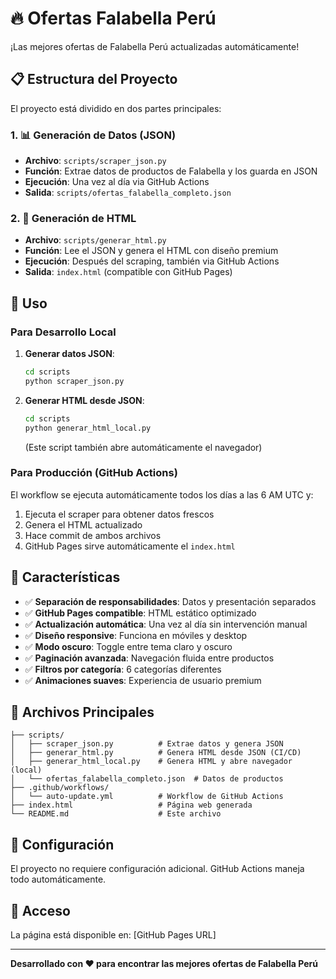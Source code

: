 # 🔥 Ofertas Falabella Perú

¡Las mejores ofertas de Falabella Perú actualizadas automáticamente!

## 📋 Estructura del Proyecto

El proyecto está dividido en dos partes principales:

### 1. 📊 Generación de Datos (JSON)
- **Archivo**: `scripts/scraper_json.py`
- **Función**: Extrae datos de productos de Falabella y los guarda en JSON
- **Ejecución**: Una vez al día via GitHub Actions
- **Salida**: `scripts/ofertas_falabella_completo.json`

### 2. 🎨 Generación de HTML
- **Archivo**: `scripts/generar_html.py`
- **Función**: Lee el JSON y genera el HTML con diseño premium
- **Ejecución**: Después del scraping, también via GitHub Actions
- **Salida**: `index.html` (compatible con GitHub Pages)

## 🚀 Uso

### Para Desarrollo Local

1. **Generar datos JSON**:
   ```bash
   cd scripts
   python scraper_json.py
   ```

2. **Generar HTML desde JSON**:
   ```bash
   cd scripts
   python generar_html_local.py
   ```
   (Este script también abre automáticamente el navegador)

### Para Producción (GitHub Actions)

El workflow se ejecuta automáticamente todos los días a las 6 AM UTC y:
1. Ejecuta el scraper para obtener datos frescos
2. Genera el HTML actualizado
3. Hace commit de ambos archivos
4. GitHub Pages sirve automáticamente el `index.html`

## 🌟 Características

- ✅ **Separación de responsabilidades**: Datos y presentación separados
- ✅ **GitHub Pages compatible**: HTML estático optimizado
- ✅ **Actualización automática**: Una vez al día sin intervención manual
- ✅ **Diseño responsive**: Funciona en móviles y desktop
- ✅ **Modo oscuro**: Toggle entre tema claro y oscuro
- ✅ **Paginación avanzada**: Navegación fluida entre productos
- ✅ **Filtros por categoría**: 6 categorías diferentes
- ✅ **Animaciones suaves**: Experiencia de usuario premium

## 📁 Archivos Principales

```
├── scripts/
│   ├── scraper_json.py          # Extrae datos y genera JSON
│   ├── generar_html.py          # Genera HTML desde JSON (CI/CD)
│   ├── generar_html_local.py    # Genera HTML y abre navegador (local)
│   └── ofertas_falabella_completo.json  # Datos de productos
├── .github/workflows/
│   └── auto-update.yml          # Workflow de GitHub Actions
├── index.html                   # Página web generada
└── README.md                    # Este archivo
```

## 🔧 Configuración

El proyecto no requiere configuración adicional. GitHub Actions maneja todo automáticamente.

## 📱 Acceso

La página está disponible en: [GitHub Pages URL]

---

**Desarrollado con ❤️ para encontrar las mejores ofertas de Falabella Perú**
